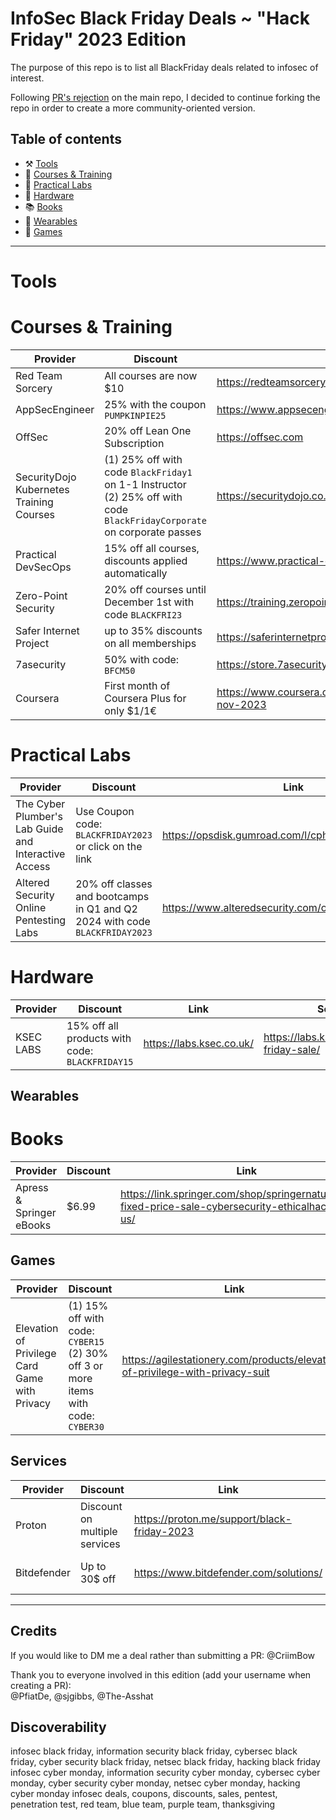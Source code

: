 # InfoSec Black Friday Deals ~ "Hack Friday" 2023 Edition
The purpose of this repo is to list all BlackFriday deals related to infosec of interest.

Following [PR's rejection](https://github.com/0x90n/InfoSec-Black-Friday/pull/183) on the main repo, I decided to continue forking the repo in order to create a more community-oriented version.

## Table of contents
* ⚒️ [Tools](#tools)
* 🏫 [Courses & Training](#courses--training)
* 🧪 [Practical Labs](#practical-labs)
* 🔧 [Hardware](#hardware)
* 📚 [Books](#books)
* 👕 [Wearables](#wearables)
* 💾 [Games](#games)


-----------------------------------------------------------------------------------------

# Tools


# Courses & Training
| Provider | Discount | Link | Source |
| --- | --- | --- | --- |
| Red Team Sorcery | All courses are now $10 | https://redteamsorcery.teachable.com/  | https://twitter.com/Ox4d5a/status/1720987918142173414 |
| AppSecEngineer | 25% with the coupon `PUMPKINPIE25` | https://www.appsecengineer.com/ | https://twitter.com/AppSecEngineer/status/1722675950775828812 |
| OffSec | 20% off Lean One Subscription | https://offsec.com | Banner at the bottom of the website  |
| SecurityDojo Kubernetes Training Courses | (1) 25% off with code `BlackFriday1` on 1-1 Instructor<br /> (2) 25% off with code `BlackFridayCorporate` on corporate passes | https://securitydojo.co.in/courses.html#bookTrainings | https://www.linkedin.com/feed/update/urn:li:activity:7130002008194891777 |
| Practical DevSecOps | 15% off all courses, discounts applied automatically | https://www.practical-devsecops.com/ | https://www.practical-devsecops.com/black-friday/  |
| Zero-Point Security | 20% off courses until December 1st with code `BLACKFRI23`  | https://training.zeropointsecurity.co.uk |  |
| Safer Internet Project | up to 35% discounts on all memberships | https://saferinternetproject.com.au/  | https://twitter.com/saferinternetpr/status/1721050353356177788  | 
|7asecurity | 50% with code: `BFCM50` | https://store.7asecurity.com/ | banner |
| Coursera | First month of Coursera Plus for only $1/1€ | https://www.coursera.org/courseraplus/special/onedollar-nov-2023 | https://www.coursera.org/collections/2023-black-friday-it-courses |


# Practical Labs
| Provider | Discount | Link | Source |
| --- | --- | --- | --- |
|The Cyber Plumber's Lab Guide and Interactive Access | Use Coupon code: `BLACKFRIDAY2023` or click on the link | https://opsdisk.gumroad.com/l/cphlab/blackfriday2023  | https://twitter.com/opsdisk/status/1724115449674146235 |
| Altered Security Online Pentesting Labs  | 20% off classes and bootcamps in Q1 and Q2 2024 with code `BLACKFRIDAY2023` | https://www.alteredsecurity.com/online-labs | https://twitter.com/AlteredSecurity/status/1719755796349624584  | 


# Hardware
| Provider | Discount | Link | Source |
| --- | --- | --- | --- |
|KSEC LABS | 15% off all products with code: `BLACKFRIDAY15` | https://labs.ksec.co.uk/ | https://labs.ksec.co.uk/black-friday-sale/ |


## Wearables


# Books
| Provider | Discount | Link | Source |
| --- | --- | --- | --- |
| Apress & Springer eBooks | $6.99 | https://link.springer.com/shop/springernature/cyber-fixed-price-sale-cybersecurity-ethicalhacking/en-us/ |  |


## Games
| Provider | Discount | Link | Source |
| --- | --- | --- | --- |
| Elevation of Privilege Card Game with Privacy | (1) 15% off with code: `CYBER15` <br />(2) 30% off 3 or more items with code: `CYBER30` | https://agilestationery.com/products/elevation-of-privilege-with-privacy-suit | Website |


## Services
| Provider | Discount | Link | Source |
| --- | --- | --- | --- |
| Proton | Discount on multiple services | https://proton.me/support/black-friday-2023 | website |
| Bitdefender | Up to 30$ off | https://www.bitdefender.com/solutions/ | https://www.businesswire.com/news/home/20231111912364/en/Bitdefender-Black-Friday-2023-Summary-of-Early-VPN-Total-Security-Antivirus-Offers-Shared-by-Retail-Fuse |


-----------------------------------------------------------------------------------------


## Credits
If you would like to DM me a deal rather than submitting a PR: @CriimBow  

Thank you to everyone involved in this edition (add your username when creating a PR):   
@PfiatDe, @sjgibbs, @The-Asshat

## Discoverability
infosec black friday, information security black friday, cybersec black friday, cyber security black friday, netsec black friday, hacking black friday
infosec cyber monday, information security cyber monday, cybersec cyber monday, cyber security cyber monday, netsec cyber monday, hacking cyber monday
infosec deals, coupons, discounts, sales, pentest, penetration test, red team, blue team, purple team, thanksgiving
